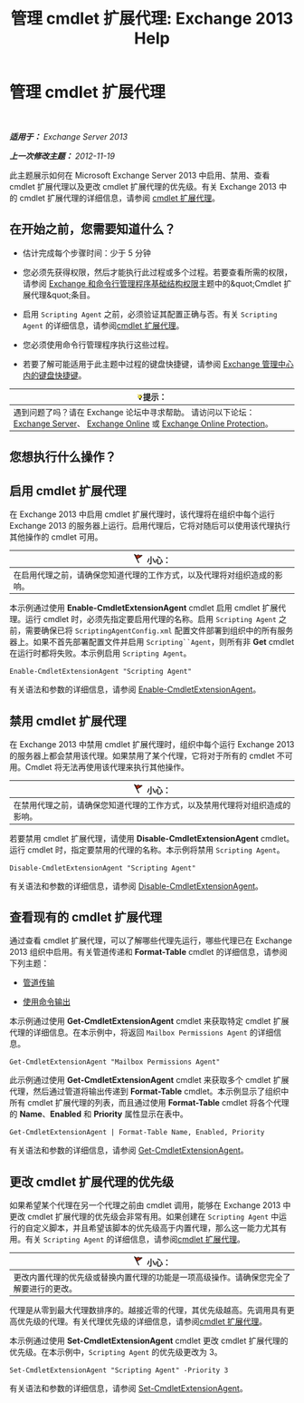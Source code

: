 ﻿---
title: '管理 cmdlet 扩展代理: Exchange 2013 Help'
TOCTitle: 管理 cmdlet 扩展代理
ms:assetid: 9141b3cb-ad13-4415-be2f-aa89f91445f5
ms:mtpsurl: https://technet.microsoft.com/zh-cn/library/Dd298143(v=EXCHG.150)
ms:contentKeyID: 50556634
ms.date: 05/21/2018
mtps_version: v=EXCHG.150
ms.translationtype: MT
---

# 管理 cmdlet 扩展代理

 

_**适用于：** Exchange Server 2013_

_**上一次修改主题：** 2012-11-19_

此主题展示如何在 Microsoft Exchange Server 2013 中启用、禁用、查看 cmdlet 扩展代理以及更改 cmdlet 扩展代理的优先级。有关 Exchange 2013 中的 cmdlet 扩展代理的详细信息，请参阅 [cmdlet 扩展代理](cmdlet-extension-agents-exchange-2013-help.md)。

## 在开始之前，您需要知道什么？

  - 估计完成每个步骤时间：少于 5 分钟

  - 您必须先获得权限，然后才能执行此过程或多个过程。若要查看所需的权限，请参阅 [Exchange 和命令行管理程序基础结构权限](exchange-and-shell-infrastructure-permissions-exchange-2013-help.md)主题中的\&quot;Cmdlet 扩展代理\&quot;条目。

  - 启用 `Scripting Agent` 之前，必须验证其配置正确与否。有关 `Scripting Agent` 的详细信息，请参阅[cmdlet 扩展代理](cmdlet-extension-agents-exchange-2013-help.md)。

  - 您必须使用命令行管理程序执行这些过程。

  - 若要了解可能适用于此主题中过程的键盘快捷键，请参阅 [Exchange 管理中心内的键盘快捷键](keyboard-shortcuts-in-the-exchange-admin-center-exchange-online-protection-help.md)。

<table>
<thead>
<tr class="header">
<th><img src="images/Bb124558.tip(EXCHG.150).gif" title="提示" alt="提示" />提示：</th>
</tr>
</thead>
<tbody>
<tr class="odd">
<td>遇到问题了吗？请在 Exchange 论坛中寻求帮助。 请访问以下论坛：<a href="https://go.microsoft.com/fwlink/p/?linkid=60612">Exchange Server</a>、 <a href="https://go.microsoft.com/fwlink/p/?linkid=267542">Exchange Online</a> 或 <a href="https://go.microsoft.com/fwlink/p/?linkid=285351">Exchange Online Protection</a>。</td>
</tr>
</tbody>
</table>


## 您想执行什么操作？

## 启用 cmdlet 扩展代理

在 Exchange 2013 中启用 cmdlet 扩展代理时，该代理将在组织中每个运行 Exchange 2013 的服务器上运行。启用代理后，它将对随后可以使用该代理执行其他操作的 cmdlet 可用。

<table>
<thead>
<tr class="header">
<th><img src="images/Dd876845.Caution(EXCHG.150).gif" title="小心" alt="小心" />小心：</th>
</tr>
</thead>
<tbody>
<tr class="odd">
<td>在启用代理之前，请确保您知道代理的工作方式，以及代理将对组织造成的影响。</td>
</tr>
</tbody>
</table>


本示例通过使用 **Enable-CmdletExtensionAgent** cmdlet 启用 cmdlet 扩展代理。运行 cmdlet 时，必须先指定要启用代理的名称。启用 `Scripting Agent` 之前，需要确保已将 `ScriptingAgentConfig.xml` 配置文件部署到组织中的所有服务器上。如果不首先部署配置文件并启用 `Scripting``Agent`，则所有非 **Get** cmdlet 在运行时都将失败。本示例启用 `Scripting Agent`。

    Enable-CmdletExtensionAgent "Scripting Agent"

有关语法和参数的详细信息，请参阅 [Enable-CmdletExtensionAgent](https://technet.microsoft.com/zh-cn/library/dd335192\(v=exchg.150\))。

## 禁用 cmdlet 扩展代理

在 Exchange 2013 中禁用 cmdlet 扩展代理时，组织中每个运行 Exchange 2013 的服务器上都会禁用该代理。如果禁用了某个代理，它将对于所有的 cmdlet 不可用。Cmdlet 将无法再使用该代理来执行其他操作。

<table>
<thead>
<tr class="header">
<th><img src="images/Dd876845.Caution(EXCHG.150).gif" title="小心" alt="小心" />小心：</th>
</tr>
</thead>
<tbody>
<tr class="odd">
<td>在禁用代理之前，请确保您知道代理的工作方式，以及禁用代理将对组织造成的影响。</td>
</tr>
</tbody>
</table>


若要禁用 cmdlet 扩展代理，请使用 **Disable-CmdletExtensionAgent** cmdlet。运行 cmdlet 时，指定要禁用的代理的名称。本示例将禁用 `Scripting Agent`。

    Disable-CmdletExtensionAgent "Scripting Agent"

有关语法和参数的详细信息，请参阅 [Disable-CmdletExtensionAgent](https://technet.microsoft.com/zh-cn/library/dd298132\(v=exchg.150\))。

## 查看现有的 cmdlet 扩展代理

通过查看 cmdlet 扩展代理，可以了解哪些代理先运行，哪些代理已在 Exchange 2013 组织中启用。有关管道传递和 **Format-Table** cmdlet 的详细信息，请参阅下列主题：

  - [管道传输](https://technet.microsoft.com/zh-cn/library/aa998260\(v=exchg.150\))

  - [使用命令输出](working-with-command-output-exchange-2013-help.md)

本示例通过使用 **Get-CmdletExtensionAgent** cmdlet 来获取特定 cmdlet 扩展代理的详细信息。在本示例中，将返回 `Mailbox Permissions Agent` 的详细信息。

    Get-CmdletExtensionAgent "Mailbox Permissions Agent"

此示例通过使用 **Get-CmdletExtensionAgent** cmdlet 来获取多个 cmdlet 扩展代理，然后通过管道将输出传递到 **Format-Table** cmdlet。本示例显示了组织中所有 cmdlet 扩展代理的列表，而且通过使用 **Format-Table** cmdlet 将各个代理的 **Name**、**Enabled** 和 **Priority** 属性显示在表中。

    Get-CmdletExtensionAgent | Format-Table Name, Enabled, Priority

有关语法和参数的详细信息，请参阅 [Get-CmdletExtensionAgent](https://technet.microsoft.com/zh-cn/library/dd297946\(v=exchg.150\))。

## 更改 cmdlet 扩展代理的优先级

如果希望某个代理在另一个代理之前由 cmdlet 调用，能够在 Exchange 2013 中更改 cmdlet 扩展代理的优先级会非常有用。如果创建在 `Scripting Agent` 中运行的自定义脚本，并且希望该脚本的优先级高于内置代理，那么这一能力尤其有用。有关 `Scripting Agent` 的详细信息，请参阅[cmdlet 扩展代理](cmdlet-extension-agents-exchange-2013-help.md)。

<table>
<thead>
<tr class="header">
<th><img src="images/Dd876845.Caution(EXCHG.150).gif" title="小心" alt="小心" />小心：</th>
</tr>
</thead>
<tbody>
<tr class="odd">
<td>更改内置代理的优先级或替换内置代理的功能是一项高级操作。请确保您完全了解要进行的更改。</td>
</tr>
</tbody>
</table>


代理是从零到最大代理数排序的。越接近零的代理，其优先级越高。先调用具有更高优先级的代理。有关代理优先级的详细信息，请参阅[cmdlet 扩展代理](cmdlet-extension-agents-exchange-2013-help.md)。

本示例通过使用 **Set-CmdletExtensionAgent** cmdlet 更改 cmdlet 扩展代理的优先级。在本示例中，`Scripting Agent` 的优先级更改为 3。

    Set-CmdletExtensionAgent "Scripting Agent" -Priority 3

有关语法和参数的详细信息，请参阅 [Set-CmdletExtensionAgent](https://technet.microsoft.com/zh-cn/library/dd335175\(v=exchg.150\))。

